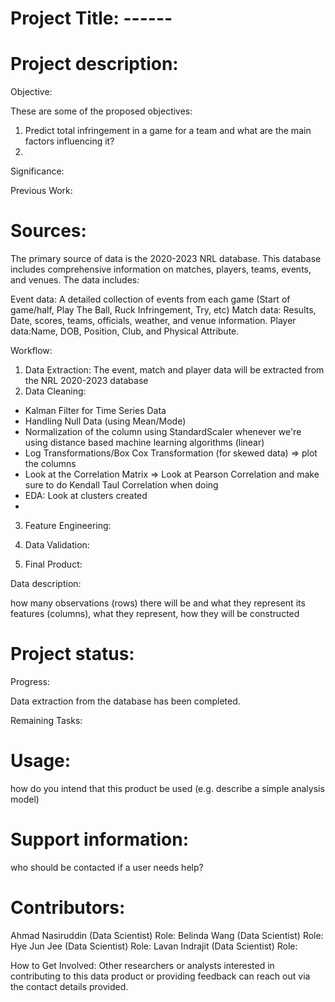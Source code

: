 # Project Title: ------

# Project description:

Objective:

These are some of the proposed objectives:
1. Predict total infringement in a game for a team and what are the main factors influencing it?
2. 

<!-- The objective of this project is to develop a data product that captures detailed match and player-level data from the NRL Women's Elite competition, suitable for use in predictive modeling and statistical analysis. The data will be organized into a structured dataframe ready for use by analysts, researchers, and other interested parties for tasks such as performance evaluation, player comparison, and match outcome prediction. -->

Significance:

<!-- This data product is significant as it provides detailed insights into player performance and match events that can be used to inform decision-making within professional rugby league. By creating a comprehensive dataset, stakeholders such as coaches, analysts, and sports scientists can better understand key aspects of game dynamics, player contributions, and team strategies. This will enhance the predictive modeling capabilities within the sport. -->

Previous Work:

<!-- This data product builds on previous research into rugby league performance analysis, which has traditionally focused on male competitions. There is a growing interest in developing analytical models for women's sports, where data availability has been limited. Our project will expand the data landscape for the NRL Women's Elite competition by incorporating match events, player positions, physical attributes, and possession metrics. -->

# Sources: 

The primary source of data is the 2020-2023 NRL database. This database includes comprehensive information on matches, players, teams, events, and venues. The data includes:

Event data: A detailed collection of events from each game (Start of game/half, Play The Ball, Ruck Infringement, Try, etc)
Match data: Results, Date, scores, teams, officials, weather, and venue information.
Player data:Name, DOB, Position, Club, and Physical Attribute.

Workflow:

1. Data Extraction: The event, match and player data will be extracted from the NRL 2020-2023 database
2. Data Cleaning: 
<!-- Data will be cleaned to ensure consistency across variables (e.g., ensuring player names are standardized, filling missing data, handling outliers). -->
- Kalman Filter for Time Series Data
- Handling Null Data (using Mean/Mode)
- Normalization of the column using StandardScaler whenever we're using distance based machine learning algorithms (linear)
- Log Transformations/Box Cox Transformation (for skewed data) => plot the columns 
- Look at the Correlation Matrix => Look at Pearson Correlation and make sure to do Kendall Taul Correlation when doing 
- EDA: Look at clusters created
- 
3. Feature Engineering: 
<!-- We will create new variables based on the locational and event data. This might include distance covered, average possession time, scoring zones, etc. -->

4. Data Validation: 
<!-- Perform exploratory data analysis (EDA) and use visualizations to confirm the accuracy and completeness of the data. -->
5. Final Product: 
<!-- The final product will be a well-structured dataframe with clear and concise documentation for users. -->

Data description: 

how many observations (rows) there will be and what they represent
its features (columns), what they represent, how they will be constructed

<!-- Number of Observations:
The final dataset will contain approximately 1,000 to 5,000 observations, each representing a unique match event.
Each observation will represent a player’s action within a specific match (e.g., tackle, pass, try).
Features:
The dataframe will include the following columns:
MatchId: Unique identifier for the match.
PlayerId: Unique identifier for the player.
EventCode: Code representing the type of event (e.g., tackle, pass, try).
XmPhysical: X-coordinate of the event on the field.
YmPhysical: Y-coordinate of the event on the field.
ZonePhysical: Field zone where the event occurred.
PossessionSecs: Time of possession for the team.
PlayerPositionName: Player's position in the match (e.g., Fullback, Wing).
PlayerHeightCms: Player’s height in centimeters.
PlayerWeightKgs: Player’s weight in kilograms.
MatchOutcome: Outcome of the match (win/loss/draw).
VenueName: Name of the venue where the match took place.
WeatherCondition: Weather conditions during the match.
These features will be selected to ensure that the dataframe is informative for various types of analyses, including predictive models and player comparisons. -->

# Project status:

Progress:

Data extraction from the database has been completed.
<!-- Data cleaning is in progress, including resolving missing values and ensuring consistency in naming conventions.
Feature engineering is currently underway to derive meaningful metrics from the raw event data. -->

Remaining Tasks:

<!-- Finalize data cleaning and feature engineering by Week 3.
Construct the dataframe by Week 4, ensuring all necessary transformations and calculations are complete.
Test the dataframe by running simple analyses to validate its structure and usefulness for predictive models.
Submit the final product and README by Week 5. -->

<!-- what progress has been made towards developing this product? 
what more needs to be done (and by who) to get this completed on time?  -->

# Usage: 

how do you intend that this product be used (e.g. describe a simple analysis model)

# Support information: 

who should be contacted if a user needs help?

# Contributors: 

Ahmad Nasiruddin (Data Scientist)
Role: 
Belinda Wang (Data Scientist)
Role: 
Hye Jun Jee (Data Scientist)
Role: 
Lavan Indrajit (Data Scientist)
Role:

How to Get Involved:
Other researchers or analysts interested in contributing to this data product or providing feedback can reach out via the contact details provided.
